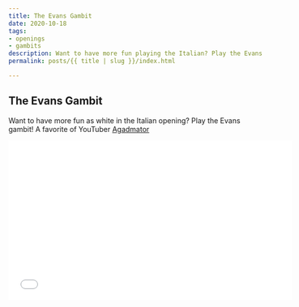 ```yaml
---
title: The Evans Gambit
date: 2020-10-18
tags:
- openings
- gambits
description: Want to have more fun playing the Italian? Play the Evans Gambit!
permalink: posts/{{ title | slug }}/index.html

---
```

## The Evans Gambit

Want to have more fun as white in the Italian opening? Play the Evans gambit! A favorite of YouTuber [Agadmator](https://www.youtube.com/watch?v=CUQQ4dym5ZU)

<iframe width="560" height="315" src="[https://www.youtube.com/embed/CUQQ4dym5ZU](https://www.youtube.com/embed/CUQQ4dym5ZU "https://www.youtube.com/embed/CUQQ4dym5ZU")" title="YouTube video player" frameborder="0" allow="accelerometer; autoplay; clipboard-write; encrypted-media; gyroscope; picture-in-picture" allowfullscreen></iframe>